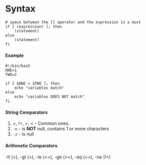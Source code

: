 # Syntax

```shell
# space between the [] operator and the expression is a must
if [ (expression) ]; then
	(statement)
else
	(statement)
fi
```

#### Example

```shell
#!/bin/bash
ONE=1
TWO=2

if [ $ONE = $TWO ]; then
	echo "variables match"
else
	echo "variables DOES NOT match"
fi
```

#### String Comparators
1. =, !=, >, < - Common ones.
2. `-n` - is **NOT** null, contains 1 or more characters
3. `-z` - is null

#### Arithmetic Comparators
-lt (<),  -gt (>), -le (<=), -ge (>=), -eq (==), -ne (!=) 
